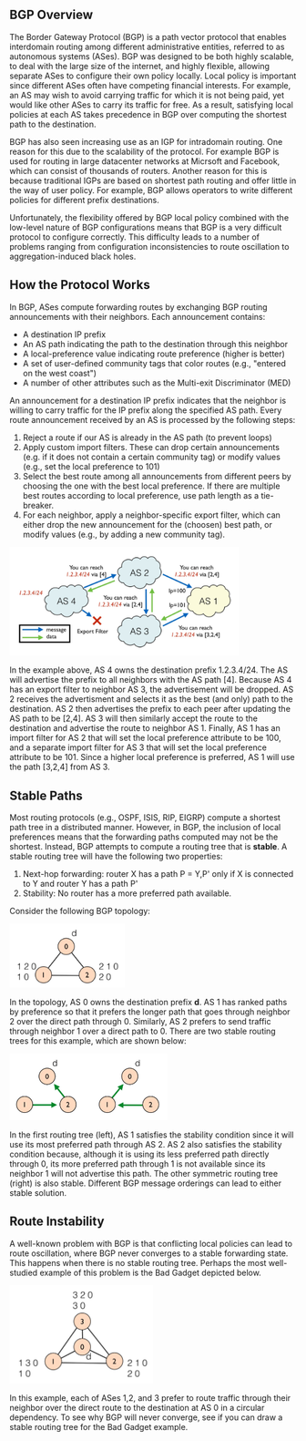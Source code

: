 
## BGP Overview

The Border Gateway Protocol (BGP) is a path vector protocol that enables interdomain routing among different administrative entities, referred to as autonomous systems (ASes). BGP was designed to be both highly scalable, to deal with the large size of the internet, and highly flexible, allowing separate ASes to configure their own policy locally.
Local policy is important since different ASes often have competing financial interests. For example, an AS may wish to avoid carrying traffic for which it is not being paid, yet would like other ASes to carry its traffic for free. As a result, satisfying local policies at each AS takes precedence in BGP over computing the shortest path to the destination.

BGP has also seen increasing use as an IGP for intradomain routing. One reason for this due to the scalability of the protocol. For example BGP is used for routing in large datacenter networks at Micrsoft and Facebook, which can consist of thousands of routers. Another reason for this is because traditional IGPs are based on shortest path routing and offer little in the way of user policy. For example, BGP allows operators to write different policies for different prefix destinations.

Unfortunately, the flexibility offered by BGP local policy combined with the low-level nature of BGP configurations means that BGP is a very difficult protocol to configure correctly. This difficulty leads to a number of problems ranging from configuration inconsistencies to route oscillation to aggregation-induced black holes. 


## How the Protocol Works

In BGP, ASes compute forwarding routes by exchanging BGP routing announcements with their neighbors. Each announcement contains:

  * A destination IP prefix
  * An AS path indicating the path to the destination through this neighbor
  * A local-preference value indicating route preference (higher is better)
  * A set of user-defined community tags that color routes (e.g., "entered on the west coast")
  * A number of other attributes such as the Multi-exit Discriminator (MED)

An announcement for a destination IP prefix indicates that the neighbor is willing to carry traffic for the IP prefix along the specified AS path. Every route announcement received by an AS is processed by the following steps:

  1. Reject a route if our AS is already in the AS path (to prevent loops)
  2. Apply custom import filters. These can drop certain announcements (e.g. if it does not contain a certain community tag) or modify values (e.g., set the local preference to 101)
  3. Select the best route among all announcements from different peers by choosing the one with the best local preference. If there are multiple best routes according to local preference, use path length as a tie-breaker.
  4. For each neighbor, apply a neighbor-specific export filter, which can either drop the new announcement for the (choosen) best path, or modify values (e.g., by adding a new community tag).

<img style="width:80%;height:80%" src="../img/BGP-protocol.jpg" />

In the example above, AS 4 owns the destination prefix 1.2.3.4/24. The AS will advertise the prefix to all neighbors with the AS path [4]. Because AS 4 has an export filter to neighbor AS 3, the advertisement will be dropped. AS 2 receives the advertisment and selects it as the best (and only) path to the destination. AS 2 then advertises the prefix to each peer after updating the AS path to be [2,4]. AS 3 will then similarly accept the route to the destination and advertise the route to neighbor AS 1. Finally, AS 1 has an import filter for AS 2 that will set the local preference attribute to be 100, and a separate import filter for AS 3 that will set the local preference attribute to be 101. Since a higher local preference is preferred, AS 1 will use the path [3,2,4] from AS 3.

## Stable Paths

Most routing protocols (e.g., OSPF, ISIS, RIP, EIGRP) compute a shortest path tree in a distributed manner. However, in BGP, the inclusion of local preferences means that the forwarding paths computed may not be the shortest. Instead, BGP attempts to compute a routing tree that is **stable**. A stable routing tree will have the following two properties:

  1. Next-hop forwarding: router X has a path P = Y,P' only if X is connected to Y and router Y has a path P'
  2. Stability: No router has a more preferred path available.

Consider the following BGP topology:

<img style="width:40%;height:40%" src="../img/Example1.jpg" />

In the topology, AS 0 owns the destination prefix **d**. AS 1 has ranked paths by preference so that it prefers the longer path that goes through neighbor 2 over the direct path through 0. Similarly, AS 2 prefers to send traffic through neighbor 1 over a direct path to 0. There are two stable routing trees for this example, which are shown below:

<img style="width:55%;height:55%" src="../img/Example1-stable.jpg" />

In the first routing tree (left), AS 1 satisfies the stability condition since it will use its most preferred path through AS 2. AS 2 also satisfies the stability condition because, although it is using its less preferred path directly through 0, its more preferred path through 1 is not available since its neighbor 1 will not advertise this path. The other symmetric routing tree (right) is also stable. Different BGP message orderings can lead to either stable solution.

## Route Instability

A well-known problem with BGP is that conflicting local policies can lead to route oscillation, where BGP never converges to a stable forwarding state. This happens when there is no stable routing tree. Perhaps the most well-studied example of this problem is the Bad Gadget depicted below. 

<img style="width:50%;height:50%" src="../img/BadGadget.jpg" />

In this example, each of ASes 1,2, and 3 prefer to route traffic through their neighbor over the direct route to the destination at AS 0 in a circular dependency. To see why BGP will never converge, see if you can draw a stable routing tree for the Bad Gadget example.